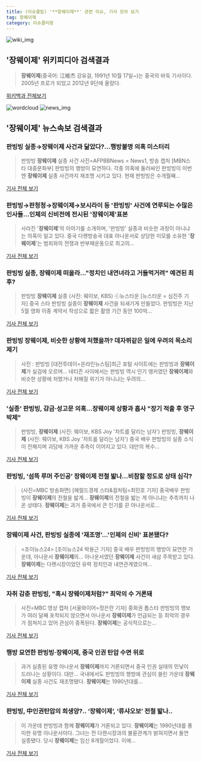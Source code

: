 ```yaml
---
title: (이슈클립) '**장웨이제**' 관련 이슈, 기사 모아 보기
tag: 장웨이제
category: 이슈클리핑
---
```

![wiki_img](https://user-images.githubusercontent.com/42597476/44503234-41136a80-a6d0-11e8-9071-6fc6418eafe4.png)
## **'**장웨이제**'** 위키피디아 검색결과
>**장웨이제**(중국어: 江維杰 강유걸, 1991년 10월 17일~)는 중국의 바둑 기사이다. 2005년 프로가 되었고 2012년 9단에 올랐다.

<a href="https://ko.wikipedia.org/wiki/장웨이제" target="_blank">위키백과 전체보기</a>

![wordcloud](https://s3.ap-northeast-2.amazonaws.com/lyrics101-wordcloud/2018-09-09-1536442844.png)
![news_img](https://user-images.githubusercontent.com/42597476/44507050-1206f400-a6e4-11e8-8d98-7ffbfebb353f.png)
## **'**장웨이제**'** 뉴스속보 검색결과
### 판빙빙 실종→**장웨이제** 사건과 닮았다?…행방불명 의혹 미스터리

>판빙빙 **장웨이제** 실종 사건 사진=AFPBBNews = News1, 방송 캡처 [MBN스타 대중문화부] 판빙빙의 행방이 묘연하다. 각종 의혹에 둘러싸인 판빙빙이 이번엔 **장웨이제** 실종 사건까지 재조명 시키고 있다. 현재 판빙빙은 수개월째...

<a href="http://star.mbn.co.kr/view.php?year=2018&no=567259&refer=portal" target="_blank">기사 전체 보기</a>

### 판빙빙→판청청→**장웨이제**→보시라이 등 '판빙빙' 사건에 연루되는 수많은 인사들…인체의 신비전에 전시된 '**장웨이제**'표본

>사라진 '**장웨이제**'의 이야기를 소개하며, '판빙빙' 실종과 비슷한 과정이 아니냐는 의혹이 일고 있다. 중국 다롄방송국 대표 아나운서로 상당한 미모를 소유한 '**장웨이제**'는 범죄와의 전쟁과 반부패운동으로 최고의...

<a href="http://leaders.asiae.co.kr/news/articleView.html?idxno=74381" target="_blank">기사 전체 보기</a>

### 판빙빙 실종, **장웨이제** 떠올라…"정치인 내연녀라고 거들먹거려" 예견된 최후?

>판빙빙 **장웨이제** 실종 (사진: 웨이보, KBS) ⓒ뉴스타운 [뉴스타운 = 심진주 기자] 중국 스타 판빙빙 실종이 **장웨이제** 사건을 되새기게 만들었다. 판빙빙은 지난 5월 영화 이중 계약서 작성으로 짧은 촬영 기간 동안 100억...

<a href="http://www.newstown.co.kr/news/articleView.html?idxno=339795" target="_blank">기사 전체 보기</a>

### 판빙빙 **장웨이제**, 비슷한 상황에 처했을까? 데자뷔같은 일에 우려의 목소리 제기

>사진 : 판빙빙 [대전투데이=온라인뉴스팀]최근 포털 사이트에는 판빙빙과 **장웨이제**가 실검에 오르며... 네티즌 사이에서는 판빙빙 역시 인기 앵커였던 **장웨이제**와 비슷한 상황에 처했거나 처해질 위기가 아니냐는 우려의...

<a href="http://www.daejeontoday.com/news/articleView.html?idxno=512480" target="_blank">기사 전체 보기</a>

### '실종' 판빙빙, 감금·성고문 의혹…**장웨이제** 상황과 흡사 "장기 적출 후 영구 박제"

>판빙빙, **장웨이제** (사진: 웨이보, KBS Joy '차트를 달리는 남자') 판빙빙, **장웨이제** (사진: 웨이보, KBS Joy '차트를 달리는 남자') 중국 배우 판빙빙의 실종 소식이 전해지며 괴담에 가까운 추측이 이어지고 있다. 대만의 복수...

<a href="http://www.jemin.com/news/articleView.html?idxno=537704" target="_blank">기사 전체 보기</a>

### 판빙빙, ‘섬뜩 루머 주인공’ **장웨이제** 전철 밟나…비참할 정도로 상태 심각?

>(사진=MBC 방송화면) [헤럴드경제 스타&컬처팀=최민호 기자] 중국배우 판빙빙이 **장웨이제**의 전철을 밟게... **장웨이제**의 전철을 밟는 게 아니냐는 추측까지 나온 상태다. **장웨이제**는 과거 중국에서 큰 인기를 끈 아나운서로...

<a href="http://biz.heraldcorp.com/culture/view.php?ud=201809081737397170049_1" target="_blank">기사 전체 보기</a>

### **장웨이제** 사건, 판빙빙 실종에 '재조명'…'인체의 신비' 표본됐다?

><조이뉴스24> [조이뉴스24 박용근 기자] 중국 배우 판빙빙의 행방이 묘연한 가운데, 아나운서 **장웨이제**의... 아나운서였던 **장웨이제** 사건이 새삼 주목받고 있다. **장웨이제**는 다롄시장이었던 유력 정치인과 내연관계였으며...

<a href="http://joynews.inews24.com/php/news_view.php?g_menu=700100&g_serial=1124326&rrf=nv" target="_blank">기사 전체 보기</a>

### 자취 감춘 판빙빙, "혹시 **장웨이제**처럼?" 최악의 수 거론돼

>사진=MBC 영상 캡처 [서울와이어=정은란 기자] 중화권 톱스타 판빙빙의 행보가 여러 달째 포착되지 않으면서 아나운서 **장웨이제**가 언급되는 등 최악의 경우가 점쳐지고 있어 관심이 증폭된다. **장웨이제**는 공식적으로는...

<a href="http://www.seoulwire.com/news/articleView.html?idxno=25728" target="_blank">기사 전체 보기</a>

### 행방 묘연한 판빙빙·**장웨이제**, 중국 인권 탄압 수면 위로

>과거 실종된 유명 아나운서 **장웨이제**까지 거론되면서 중국 인권 실태의 민낯이 드러나는 상황이다. 대만... 국내에서도 판빙빙의 행방에 관심이 쏠린 가운데 **장웨이제** 실종 사건도 재조명됐다. **장웨이제**는 1990년대를...

<a href="http://sports.khan.co.kr/news/sk_index.html?art_id=201809090011003&sec_id=540101&pt=nv" target="_blank">기사 전체 보기</a>

### 판빙빙, 中인권탄압의 희생양?.. ‘**장웨이제**’, ‘류샤오보’ 전철 밟나..

>이 가운데 판빙빙과 함께 **장웨이제**가 거론되고 있다. **장웨이제**는 1990년대를 풍미한 유명 아나운서이다. 그녀는 전 다렌시장과의 불륜관계가 밝혀지면서 돌연 실종됐다. 당시 **장웨이제**는 임신 8개월이었다. 이에...

<a href="http://www.kookje.co.kr/news2011/asp/newsbody.asp?code=0400&key=20180909.99099003246" target="_blank">기사 전체 보기</a>


